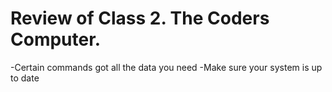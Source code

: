 # Review of Class 2. The Coders Computer.

-Certain commands got all the data you need
-Make sure your system is up to date
